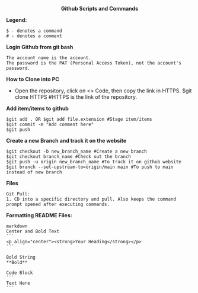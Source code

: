 <p align="center"><strong>Github Scripts and Commands</strong></p>

**Legend:**
```
$ - denotes a command
# - denotes a comment
```

**Login Github from git bash**
```
The account name is the account.
The password is the PAT (Personal Access Token), not the account's password.

```

**How to Clone into PC**
- Open the repository, click on <> Code, then copy the link in HTTPS.
$git clone HTTPS #HTTPS is the link of the repository.

**Add item/items to github**
```
$git add . OR $git add file.extension #Stage item/items 
$git commit -m "Add comment here"
$git push
```

**Create a new Branch and track it on the website**
```
$git checkout -b new_branch_name #Create a new branch
$git checkout branch_name #Check out the branch
$git push -u origin new_branch_name #To track it on github website
$git branch --set-upstream-to=origin/main main #To push to main instead of new branch
```

**Files**
```
Git Pull: 
1. CD into a specific directory and pull. Also keeps the command prompt opened after executing commands.
```

**Formatting README Files:**
````
markdown
Center and Bold Text
```
<p align="center"><strong>Your Heading</strong></p>
```

Bold String
**Bold**

Code Block
``` 
Text Here
```


````
